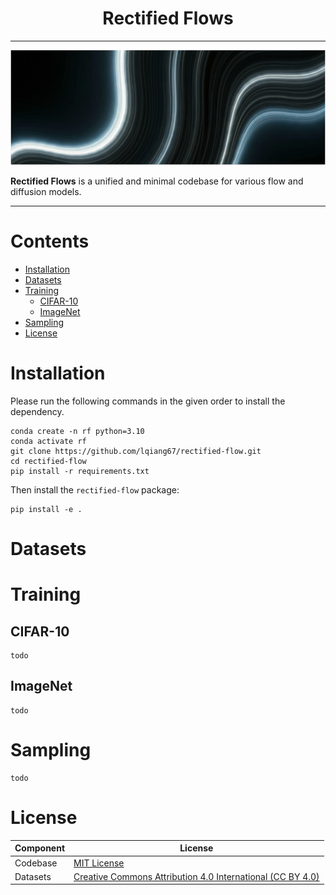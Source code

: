 <div align="center">

# **Rectified Flows**
____________________________________________________________

![Alt text](assets/image.jpg)

</div>

**Rectified Flows** is a unified and minimal codebase for various flow and diffusion models.

---


# Contents

- [Installation](#Installation)
- [Datasets](#Dataset)
- [Training](#Training)
  - [CIFAR-10](#CIFAR-10)
  - [ImageNet](#ImageNet)
- [Sampling](#Sampling)
- [License](#License)


# Installation
Please run the following commands in the given order to install the dependency.
```
conda create -n rf python=3.10
conda activate rf
git clone https://github.com/lqiang67/rectified-flow.git
cd rectified-flow
pip install -r requirements.txt
```

Then install the `rectified-flow` package:
```
pip install -e .
```

# Datasets

# Training

## CIFAR-10
```shell
todo
```

## ImageNet
```shell
todo
```


# Sampling
```shell
todo
```

# License
| Component        | License                                                                                                                             |
|------------------|-------------------------------------------------------------------------------------------------------------------------------------|
| Codebase         | [MIT License](LICENSE)                                                                                                              |
| Datasets         | [Creative Commons Attribution 4.0 International (CC BY 4.0)](https://creativecommons.org/licenses/by/4.0/legalcode)                 |
